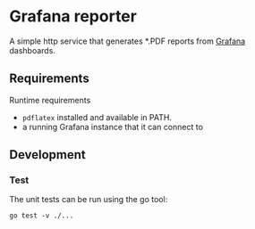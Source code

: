 # Grafana reporter

A simple http service that generates \*.PDF reports from [Grafana](http://grafana.org/) dashboards.

## Requirements

Runtime requirements

- `pdflatex` installed and available in PATH.
- a running Grafana instance that it can connect to

## Development

### Test

The unit tests can be run using the go tool:

    go test -v ./...